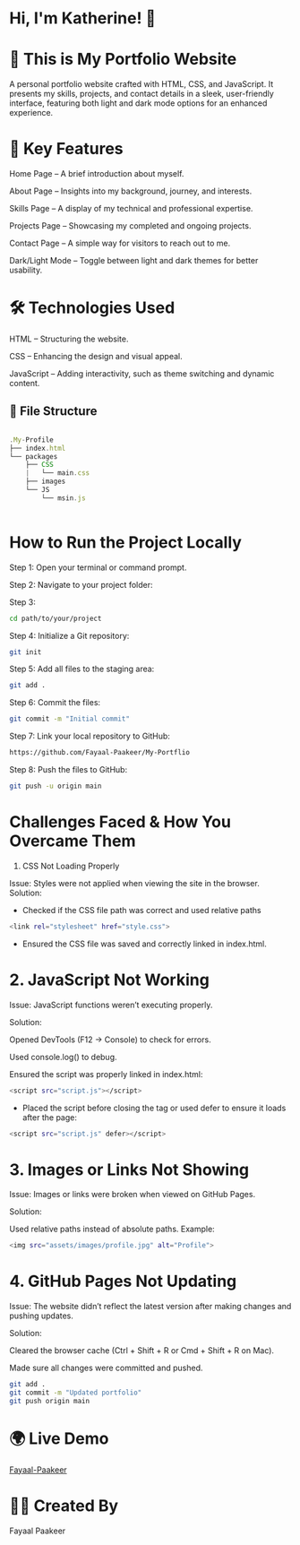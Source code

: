 # Hi, I'm Katherine! 👋

# 🌟 This is My Portfolio Website

A personal portfolio website crafted with HTML, CSS, and JavaScript. It presents my skills, projects, and contact details in a sleek, user-friendly interface, featuring both light and dark mode options for an enhanced experience.

# 🚀 Key Features
Home Page – A brief introduction about myself.

About Page – Insights into my background, journey, and interests.

Skills Page – A display of my technical and professional expertise.

Projects Page – Showcasing my completed and ongoing projects.

Contact Page – A simple way for visitors to reach out to me.

Dark/Light Mode – Toggle between light and dark themes for better usability.

# 🛠️ Technologies Used

HTML – Structuring the website.

CSS – Enhancing the design and visual appeal.

JavaScript – Adding interactivity, such as theme switching and dynamic content.

## 📂 File Structure

```javascript

.My-Profile
├── index.html
└── packages
    ├── CSS
    |   └── main.css
    ├── images
    └── JS
        └── msin.js
        
```

# How to Run the Project Locally
Step 1: Open your terminal or command prompt.

Step 2: Navigate to your project folder:

Step 3:
```bash
cd path/to/your/project
```

Step 4: Initialize a Git repository:
```bash
git init
```

Step 5: Add all files to the staging area:
```bash
git add .
```

Step 6: Commit the files:
```bash
git commit -m "Initial commit"
```

Step 7: Link your local repository to GitHub:
```bash
https://github.com/Fayaal-Paakeer/My-Portflio
```

Step 8: Push the files to GitHub:
```bash
git push -u origin main
```



# Challenges Faced & How You Overcame Them
1. CSS Not Loading Properly

Issue: Styles were not applied when viewing the site in the browser.
Solution:

- Checked if the CSS file path was correct and used relative paths

```bash
<link rel="stylesheet" href="style.css">
```

- Ensured the CSS file was saved and correctly linked in index.html.


# 2. JavaScript Not Working

Issue: JavaScript functions weren’t executing properly.

Solution:

Opened DevTools (F12 → Console) to check for errors.

Used console.log() to debug.

Ensured the script was properly linked in index.html:

```bash
<script src="script.js"></script>
```

- Placed the script before closing the <body> tag or used defer to ensure it loads after the page:

```bash
<script src="script.js" defer></script>
```

# 3. Images or Links Not Showing
Issue: Images or links were broken when viewed on GitHub Pages.

Solution:

Used relative paths instead of absolute paths. Example:

```bash
<img src="assets/images/profile.jpg" alt="Profile">
```

# 4. GitHub Pages Not Updating
Issue: The website didn’t reflect the latest version after making changes and pushing updates.

Solution:

Cleared the browser cache (Ctrl + Shift + R or Cmd + Shift + R on Mac).

Made sure all changes were committed and pushed.

```bash
git add .
git commit -m "Updated portfolio"
git push origin main
```

# 🌍 Live Demo

[Fayaal-Paakeer](https://fayaal-paakeer.github.io/My-Portflio)

# 👨‍💻 Created By

Fayaal Paakeer
